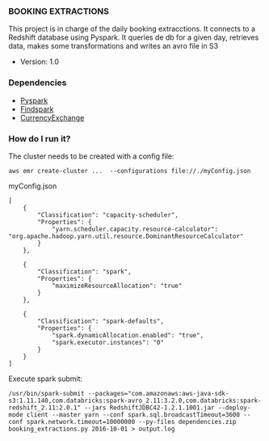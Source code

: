 ### BOOKING EXTRACTIONS ###

This project is in charge of the daily booking extracctions. 
It connects to a Redshift database using Pyspark. It queries de db for a given day, retrieves data, makes some transformations and writes an avro file in S3

* Version: 1.0

### Dependencies ###

* [Pyspark](https://spark.apache.org/)
* [Findspark](https://github.com/minrk/findspark)
* [CurrencyExchange](https://bitbucket.org/CathedralSW/currency_exchange)

### How do I run it? ###

The cluster needs to be created with a config file:
```shell
aws emr create-cluster ...  --configurations file://./myConfig.json
```
myConfig.json
```
[   
    {
        "Classification": "capacity-scheduler",
        "Properties": {
            "yarn.scheduler.capacity.resource-calculator": "org.apache.hadoop.yarn.util.resource.DominantResourceCalculator"
        }
    },

    {
        "Classification": "spark",
        "Properties": {
            "maximizeResourceAllocation": "true"
        }
    },

    {
        "Classification": "spark-defaults",
        "Properties": {
            "spark.dynamicAllocation.enabled": "true",
            "spark.executor.instances": "0"
        }
    } 
]
```
Execute spark submit:
```shell
/usr/bin/spark-submit --packages="com.amazonaws:aws-java-sdk-s3:1.11.140,com.databricks:spark-avro_2.11:3.2.0,com.databricks:spark-redshift_2.11:2.0.1" --jars RedshiftJDBC42-1.2.1.1001.jar --deploy-mode client --master yarn --conf spark.sql.broadcastTimeout=3600 --conf spark.network.timeout=10000000 --py-files dependencies.zip booking_extractions.py 2016-10-01 > output.log
```
